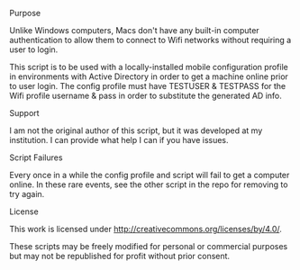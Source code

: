 Purpose

Unlike Windows computers, Macs don't have any built-in computer authentication to allow them to connect to Wifi networks without requiring a user to login.

This script is to be used with a locally-installed mobile configuration profile in environments with Active Directory in order to get a machine online prior to user login.  The config profile must have TESTUSER & TESTPASS for the Wifi profile username & pass in order to substitute the generated AD info.  

Support

I am not the original author of this script, but it was developed at my institution.  I can provide what help I can if you have issues.

Script Failures

Every once in a while the config profile and script will fail to get a computer online.  In these rare events, see the other script in the repo for removing to try again. 

License

This work is licensed under http://creativecommons.org/licenses/by/4.0/.

These scripts may be freely modified for personal or commercial purposes but may not be republished for profit without prior consent.